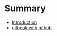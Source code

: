 # Summary

* [Introduction](README.md)
* [gitbook with github](guan-yu-gitbook-yu-github-lian-jie-liu-cheng.md)

